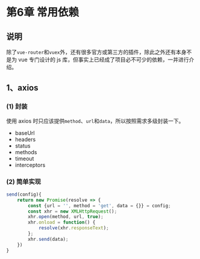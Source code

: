# 第6章 常用依赖
## 说明

除了`vue-router`和`vuex`外，还有很多官方或第三方的插件，除此之外还有本身不是为 vue 专门设计的 js 库，但事实上已经成了项目必不可少的依赖，一并进行介绍。

## 1、axios

### (1) 封装

使用 axios 时只应该提供`method`、`url`和`data`，所以按照需求多级封装一下。

- baseUrl
- headers
- status
- methods
- timeout
- interceptors

### (2) 简单实现

```js
send(config){
    return new Promise(resolve => {
        const {url = '', method = 'get', data = {}} = config;
        const xhr = new XMLHttpRequest();
        xhr.open(method, url, true);
        xhr.onload = function() {
            resolve(xhr.responseText);
        };
        xhr.send(data);
    })
}
```
